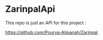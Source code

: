 # ZarinpalApi
This repo is just an API for this project :

https://github.com/Pourya-Alipanah/Zarinpal

